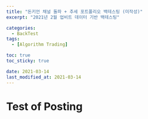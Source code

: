 ```yaml
---
title: "돈키언 채널 돌파 + 추세 포트폴리오 백테스팅 (미작성)"
excerpt: "2021년 2월 업비트 데이터 기반 백테스팅"

categories:
  - BackTest
tags:
  - [Algorithm Trading]

toc: true
toc_sticky: true

date: 2021-03-14
last_modified_at: 2021-03-14
---
```


# Test of Posting

